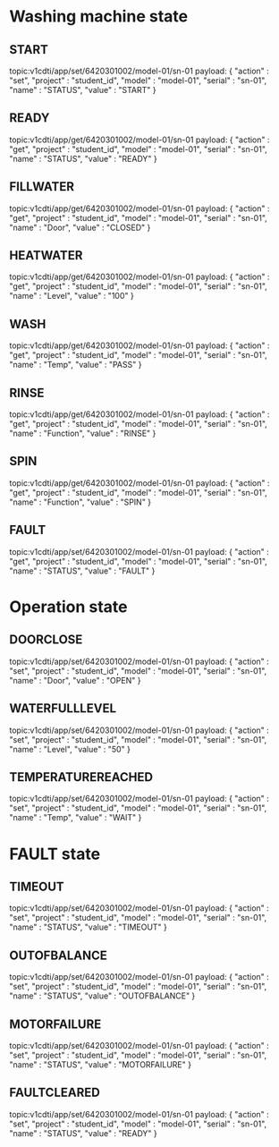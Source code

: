 # Washing machine state

## START
topic:v1cdti/app/set/6420301002/model-01/sn-01
payload: {
    "action"    :   "set",
    "project"   :   "student_id",
    "model"     :   "model-01",
    "serial"    :   "sn-01",
    "name"      :   "STATUS",
    "value"     :   "START"
}

## READY
topic:v1cdti/app/get/6420301002/model-01/sn-01
payload: {
    "action"    :   "get",
    "project"   :   "student_id",
    "model"     :   "model-01",
    "serial"    :   "sn-01",
    "name"      :   "STATUS",
    "value"     :   "READY"
}

## FILLWATER
topic:v1cdti/app/get/6420301002/model-01/sn-01
payload: {
    "action"    :   "get",
    "project"   :   "student_id",
    "model"     :   "model-01",
    "serial"    :   "sn-01",
    "name"      :   "Door",
    "value"     :   "CLOSED"
}

## HEATWATER
topic:v1cdti/app/get/6420301002/model-01/sn-01
payload: {
    "action"    :   "get",
    "project"   :   "student_id",
    "model"     :   "model-01",
    "serial"    :   "sn-01",
    "name"      :   "Level",
    "value"     :   "100"
}

## WASH
topic:v1cdti/app/get/6420301002/model-01/sn-01
payload: {
    "action"    :   "get",
    "project"   :   "student_id",
    "model"     :   "model-01",
    "serial"    :   "sn-01",
    "name"      :   "Temp",
    "value"     :   "PASS"
}

## RINSE
topic:v1cdti/app/get/6420301002/model-01/sn-01
payload: {
    "action"    :   "get",
    "project"   :   "student_id",
    "model"     :   "model-01",
    "serial"    :   "sn-01",
    "name"      :   "Function",
    "value"     :   "RINSE"
}

## SPIN
topic:v1cdti/app/get/6420301002/model-01/sn-01
payload: {
    "action"    :   "get",
    "project"   :   "student_id",
    "model"     :   "model-01",
    "serial"    :   "sn-01",
    "name"      :   "Function",
    "value"     :   "SPIN"
}

## FAULT
topic:v1cdti/app/set/6420301002/model-01/sn-01
payload: {
    "action"    :   "get",
    "project"   :   "student_id",
    "model"     :   "model-01",
    "serial"    :   "sn-01",
    "name"      :   "STATUS",
    "value"     :   "FAULT"
}

# Operation state

## DOORCLOSE
topic:v1cdti/app/set/6420301002/model-01/sn-01
payload: {
    "action"    :   "set",
    "project"   :   "student_id",
    "model"     :   "model-01",
    "serial"    :   "sn-01",
    "name"      :   "Door",
    "value"     :   "OPEN"
}

## WATERFULLLEVEL
topic:v1cdti/app/set/6420301002/model-01/sn-01
payload: {
    "action"    :   "set",
    "project"   :   "student_id",
    "model"     :   "model-01",
    "serial"    :   "sn-01",
    "name"      :   "Level",
    "value"     :   "50"
}

## TEMPERATUREREACHED
topic:v1cdti/app/set/6420301002/model-01/sn-01
payload: {
    "action"    :   "set",
    "project"   :   "student_id",
    "model"     :   "model-01",
    "serial"    :   "sn-01",
    "name"      :   "Temp",
    "value"     :   "WAIT"
}


# FAULT state

## TIMEOUT
topic:v1cdti/app/set/6420301002/model-01/sn-01
payload: {
    "action"    :   "set",
    "project"   :   "student_id",
    "model"     :   "model-01",
    "serial"    :   "sn-01",
    "name"      :   "STATUS",
    "value"     :   "TIMEOUT"
}

## OUTOFBALANCE
topic:v1cdti/app/set/6420301002/model-01/sn-01
payload: {
    "action"    :   "set",
    "project"   :   "student_id",
    "model"     :   "model-01",
    "serial"    :   "sn-01",
    "name"      :   "STATUS",
    "value"     :   "OUTOFBALANCE"
}

## MOTORFAILURE
topic:v1cdti/app/set/6420301002/model-01/sn-01
payload: {
    "action"    :   "set",
    "project"   :   "student_id",
    "model"     :   "model-01",
    "serial"    :   "sn-01",
    "name"      :   "STATUS",
    "value"     :   "MOTORFAILURE"
}

## FAULTCLEARED
topic:v1cdti/app/set/6420301002/model-01/sn-01
payload: {
    "action"    :   "set",
    "project"   :   "student_id",
    "model"     :   "model-01",
    "serial"    :   "sn-01",
    "name"      :   "STATUS",
    "value"     :   "READY"
}